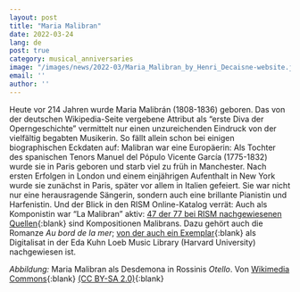 ```yaml
---
layout: post
title: "Maria Malibran"
date: 2022-03-24
lang: de
post: true
category: musical_anniversaries
image: "/images/news/2022-03/Maria_Malibran_by_Henri_Decaisne-website.jpg"
email: ''
author: ''
---
```


Heute vor 214 Jahren wurde Maria Malibrán (1808-1836) geboren. Das von der deutschen Wikipedia-Seite vergebene Attribut als “erste Diva der Operngeschichte” vermittelt nur einen unzureichenden Eindruck von der vielfältig begabten Musikerin. So fällt allein schon bei einigen biographischen Eckdaten auf: Malibran war eine Europäerin: Als Tochter des spanischen Tenors Manuel del Pópulo Vicente García (1775-1832) wurde sie in Paris geboren und starb viel zu früh in Manchester. Nach ersten Erfolgen in London und einem einjährigen Aufenthalt in New York wurde sie zunächst in Paris, später vor allem in Italien gefeiert. Sie war nicht nur eine herausragende Sängerin, sondern auch eine brillante Pianistin und Harfenistin. Und der Blick in den RISM Online-Katalog verrät: Auch als Komponistin war “La Malibran” aktiv: [47 der 77 bei RISM nachgewiesenen Quellen](https://opac.rism.info/search?View=rism&q=pe14264){:blank} sind Kompositionen Malibrans. Dazu gehört auch die Romanze _Au bord de la mer_; [von der auch ein Exemplar](https://opac.rism.info/search?id=1001138601&View=rism){:blank} als Digitalisat in der Eda Kuhn Loeb Music Library (Harvard University) nachgewiesen ist.

_Abbildung:_ Maria Malibran als Desdemona in Rossinis _Otello_. Von [Wikimedia Commons](https://commons.wikimedia.org/wiki/File:Maria_Malibran_by_Henri_Decaisne.jpg){:blank} [(CC BY-SA 2.0)](https://creativecommons.org/licenses/by-sa/2.0/){:blank}
